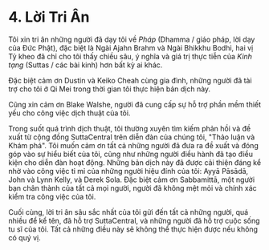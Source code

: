 # 4. Lời Tri Ân

Tôi xin tri ân những người đã dạy tôi về *Pháp* (Dhamma / giáo pháp, lời dạy của Đức Phật), đặc biệt là Ngài Ajahn Brahm và Ngài Bhikkhu Bodhi, hai vị Tỷ kheo đã chỉ cho tôi thấy chiều sâu, ý nghĩa và giá trị thực tiễn của *Kinh tạng* (Suttas / các bài kinh) hơn bất kỳ ai khác.

Đặc biệt cảm ơn Dustin và Keiko Cheah cùng gia đình, những người đã tài trợ cho tôi ở Qi Mei trong thời gian tôi thực hiện bản dịch này.

Cũng xin cảm ơn Blake Walshe, người đã cung cấp sự hỗ trợ phần mềm thiết yếu cho công việc dịch thuật của tôi.

Trong suốt quá trình dịch thuật, tôi thường xuyên tìm kiếm phản hồi và đề xuất từ cộng đồng SuttaCentral trên diễn đàn của chúng tôi, "Thảo luận và Khám phá". Tôi muốn cảm ơn tất cả những người đã đưa ra đề xuất và đóng góp vào sự hiểu biết của tôi, cũng như những người điều hành đã tạo điều kiện cho diễn đàn hoạt động. Những bản dịch này đã được cải thiện đáng kể nhờ vào công việc tỉ mỉ của những người hiệu đính của tôi: Ayyā Pāsādā, John và Lynn Kelly, và Derek Sola. Đặc biệt cảm ơn Sabbamittā, một người bạn chân thành của tất cả mọi người, người đã không mệt mỏi và chính xác kiểm tra công việc của tôi.

Cuối cùng, lời tri ân sâu sắc nhất của tôi gửi đến tất cả những người, quá nhiều để kể tên, đã hỗ trợ SuttaCentral, và những người đã hỗ trợ cuộc sống tu sĩ của tôi. Tất cả những điều này sẽ không thể thực hiện được nếu không có quý vị.
